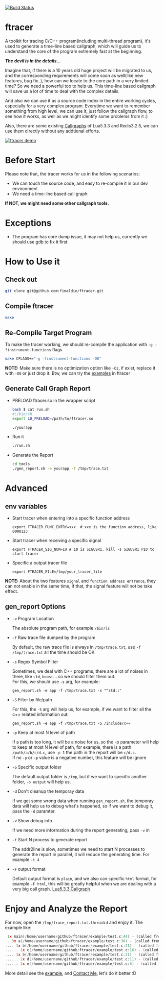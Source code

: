 [![Build Status](https://travis-ci.org/finaldie/ftracer.svg?branch=master)](https://travis-ci.org/finaldie/ftracer)

ftracer
======
A toolkit for tracing C/C++ program(including multi-thread program), it's used to generate a time-line based callgraph, which will guide us to understand the core of the program extremely fast at the beginning.

**_The devil is in the details..._**

Imagine that, if there is a 10 years old huge project will be migrated to us, and the corresponding requirements will come soon as well(like new features, bug fix..), how can we locate to the core path in a very limited time? So we need a powerful too to help us. This time-line based callgraph will save us a lot of time to deal with the complex details.

And also we can use it as a source code index in the entire working cycles, especially for a very complex program. Everytime we want to remember something from high level, we can use it, just follow the callgraph flow, to see how it works, as well as we might identify some problems from it :) 

Also, there are some existing [Callgraphs][2] of Lua5.3.3 and Redis3.2.5, we can use them directly without any addtional efforts.

[![ftracer demo](http://g.recordit.co/icPgh2aNex.gif)]()

# Before Start
Please note that, the tracer works for us in the following scenarios:
* We can touch the source code, and easy to re-compile it in our dev environment
* We need a time-line based call graph

**If NOT, we might need some other callgraph tools.**

# Exceptions
* The program has core dump issue, it may not help us, currently we should use gdb to fix it first

# How to Use it
## Check out
```bash
git clone git@github.com:finaldie/ftracer.git
```

## Compile ftracer
```bash
make
```

## Re-Compile Target Program
To make the tracer working, we should re-compile the application with `-g -finstrument-functions` flags
```bash
make CFLAGS+="-g -finstrument-functions -O0"
```

**NOTE:** Make sure there is no optimization option like `-O2`, if exist, replace it with `-O0` or just drop it. Btw, we can try the [examples][1] in ftracer

## Generate Call Graph Report
* PRELOAD ftracer.so in the wrapper script
    ```bash
    bash $ cat run.sh
    #!/bin/sh
    export LD_PRELOAD=/path/to/ftracer.so

    ./yourapp
    ```

* Run it
    ```bash
    ./run.sh
    ```

* Generate the Report
    ```bash
    cd tools
    ./gen_report.sh -e yourapp -f /tmp/trace.txt
    ```

# Advanced
## env variables
* Start tracer when entering into a specific function address
    ```
    export FTRACER_FUNC_ENTRY=xxx  # xxx is the function address, like 0000123
    ```

* Start tracer when receiving a specific signal
    ```
    export FTRACER_SIG_NUM=10 # 10 is SIGUSR1, kill -s SIGUSR1 PID to start tracer
    ```

* Specific a output tracer file
    ```
    export FTRACER_FILE=/tmp/your_tracer_file
    ```

**NOTE:** About the two features `signal` and `function address entrance`, they can not enable in the same time, if that, the signal feature will not be take effect.

## gen_report Options
* `-e` Program Location

    The absolute program path, for example `/bin/ls`
* `-f` Raw trace file dumped by the program

    By default, the raw trace file is always in `/tmp/trace.txt`, use `-f /tmp/trace.txt` all the time should be OK
* `-s` Regex Symbol Filter

    Sometimes, we deal with C++ programs, there are a lot of noises in there, like `std`, `boost`... so we should filter them out.<br>
    For this, we should use `-s` arg, for example:
    ```console
    gen_report.sh -e app -f /tmp/trace.txt -s "^std::"
    ```
* `-S` Filter by file/path

    For this, the `-S` arg will help us, for example, if we want to filter all the c++ related information out:
    ```console
    gen_report.sh -e app -f /tmp/trace.txt -S /include/c++
    ```
* `-p` Keep at most N level of path

    If a path is too long, it will be a noise for us, so the -p parameter will help to keep at most N level of path, for example, there is a path `/path/a/b/c/d.c`, use `-p 1` the path in the report will be `c/d.c`.<br>
    If no `-p` or `-p` value is a negative number, this feature will be ignore

* `-o` Specific output folder

    The default output folder is `/tmp`, but if we want to specific another folder, 
    `-o output` will help us.

* `-d` Don't cleanup the temporay data

    If we get some wrong data when running `gen_report.sh`, the temporay data will help us to debug what's happened, so if we want to debug it, pass the `-d` paramter.

* `-v` Show debug info

    If we need more information during the report generating, pass `-v` in

* `-t` Start N process to generate report

    The addr2line is slow, sometimes we need to start N processes to generate the report in parallel, it will reduce the generating time. For example `-t 4`

* `-F` output format

    Default output format is `plain`, and we also can specific `html` format, for example `-F html`, this will be greatly helpful when we are dealing with a very big call graph. [Lua5.3.3 Callgraph][2]

# Enjoy and Analyze the Report
For now, open the `/tmp/trace_report.txt.threadid` and enjoy it. The example like:
```c
 1x main(/home/username/github/ftracer/example/test.c:44) - (called from ??:0)
.. 3x a(/home/username/github/ftracer/example/test.c:36) - (called from test.c:45)
.... 1x b(/home/username/github/ftracer/example/test.c:21) - (called from test.c:39)
...... 1x c(/home/username/github/ftracer/example/test.c:16) - (called from test.c:25)
.... 1x b(/home/username/github/ftracer/example/test.c:21) - (called from test.c:39)
...... 2x d(/home/username/github/ftracer/example/test.c:11) - (called from test.c:27)
...... 1x e(/home/username/github/ftracer/example/test.c:6) - (called from test.c:31)
```

More detail see the [example][1], and [Contact Me][3], let's do it better :D

[1]: https://github.com/finaldie/ftracer/tree/master/example
[2]: http://finaldie.com/blog/callgraphs/
[3]: http://finaldie.com/blog
